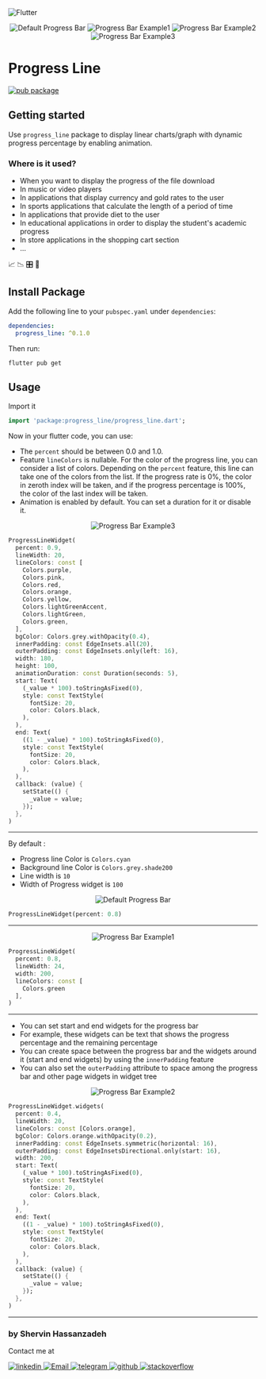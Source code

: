 
<img alt="Flutter" src="https://img.shields.io/badge/Flutter-075898?style=flat-squar&logo=flutter&logoColor=white"/>

<p align="center">
  <img alt="Default Progress Bar" src="https://github.com/shervin-h/progress_bar/blob/main/assets/progress_bar_default.gif?raw=true">
  <img alt="Progress Bar Example1" src="https://github.com/shervin-h/progress_bar/blob/main/assets/progress_bar_example1.gif?raw=true">
  <img alt="Progress Bar Example2" src="https://github.com/shervin-h/progress_bar/blob/main/assets/progress_bar_example2.gif?raw=true">
  <img alt="Progress Bar Example3" src="https://github.com/shervin-h/progress_bar/blob/main/assets/progress_bar_example3.gif?raw=true">
</p>

# Progress Line

[![pub package](https://img.shields.io/pub/v/progress_line.svg)](https://pub.dev/packages/progress_line)

## Getting started

Use `progress_line` package to display linear charts/graph with dynamic progress percentage by enabling animation.

### Where is it used?

- When you want to display the progress of the file download
- In music or video players
- In applications that display currency and gold rates to the user
- In sports applications that calculate the length of a period of time
- In applications that provide diet to the user
- In educational applications in order to display the student's academic progress
- In store applications in the shopping cart section
- ...

📈 📉 🎛 📱

## Install Package

Add the following line to your `pubspec.yaml` under `dependencies`:

```yaml
dependencies:
  progress_line: ^0.1.0
```

Then run:

```
flutter pub get
```

## Usage

Import it

```dart
import 'package:progress_line/progress_line.dart';
```

Now in your flutter code, you can use:

- The `percent` should be between 0.0 and 1.0.
- Feature `lineColors` is nullable. For the color of the progress line,
  you can consider a list of colors. Depending on the `percent` feature, this line can take one of the colors from the list.
  If the progress rate is 0%, the color in zeroth index will be taken,
  and if the progress percentage is 100%, the color of the last index will be taken.
- Animation is enabled by default. You can set a duration for it or disable it.

<p align="center">
    <img alt="Progress Bar Example3" src="https://github.com/shervin-h/progress_bar/blob/main/assets/progress_bar_example3.gif?raw=true">
</p>

```dart
ProgressLineWidget(
  percent: 0.9,
  lineWidth: 20,
  lineColors: const [
    Colors.purple,
    Colors.pink,
    Colors.red,
    Colors.orange,
    Colors.yellow,
    Colors.lightGreenAccent,
    Colors.lightGreen,
    Colors.green,
  ],
  bgColor: Colors.grey.withOpacity(0.4),
  innerPadding: const EdgeInsets.all(20),
  outerPadding: const EdgeInsets.only(left: 16),
  width: 180,
  height: 100,
  animationDuration: const Duration(seconds: 5),
  start: Text(
    (_value * 100).toStringAsFixed(0),
    style: const TextStyle(
      fontSize: 20,
      color: Colors.black,
    ),
  ),
  end: Text(
    ((1 - _value) * 100).toStringAsFixed(0),
    style: const TextStyle(
      fontSize: 20,
      color: Colors.black,
    ),
  ),
  callback: (value) {
    setState(() {
      _value = value;
    });
  },
)
```

---

By default :
- Progress line Color is `Colors.cyan`
- Background line Color is `Colors.grey.shade200`
- Line width is `10`
- Width of Progress widget is `100`


<p align="center">
    <img alt="Default Progress Bar" src="https://github.com/shervin-h/progress_bar/blob/main/assets/progress_bar_default.gif?raw=true">
</p>

```dart
ProgressLineWidget(percent: 0.8)
```

---

<p align="center">
    <img alt="Progress Bar Example1" src="https://github.com/shervin-h/progress_bar/blob/main/assets/progress_bar_example1.gif?raw=true">
</p>

```dart
ProgressLineWidget(
  percent: 0.8,
  lineWidth: 24,
  width: 200,
  lineColors: const [
    Colors.green
  ],
)
```

---

- You can set start and end widgets for the progress bar
- For example, these widgets can be text that shows the progress percentage and the remaining percentage
- You can create space between the progress bar and the widgets around it (start and end widgets) by using the `innerPadding` feature
- You can also set the `outerPadding` attribute to space among the progress bar and other page widgets in widget tree

<p align="center">
    <img alt="Progress Bar Example2" src="https://github.com/shervin-h/progress_bar/blob/main/assets/progress_bar_example2.gif?raw=true">
</p>

```dart
ProgressLineWidget.widgets(
  percent: 0.4,
  lineWidth: 20,
  lineColors: const [Colors.orange],
  bgColor: Colors.orange.withOpacity(0.2),
  innerPadding: const EdgeInsets.symmetric(horizontal: 16),
  outerPadding: const EdgeInsetsDirectional.only(start: 16),
  width: 200,
  start: Text(
    (_value * 100).toStringAsFixed(0),
    style: const TextStyle(
      fontSize: 20,
      color: Colors.black,
    ),
  ),
  end: Text(
    ((1 - _value) * 100).toStringAsFixed(0),
    style: const TextStyle(
      fontSize: 20,
      color: Colors.black,
    ),
  ),
  callback: (value) {
    setState(() {
      _value = value;
    });
  },
)
```

---

### by Shervin Hassanzadeh

Contact me at
<br>

  <a href="https://www.linkedin.com/in/shervin-hassanzadeh/">
    <img alt="linkedin" src="https://img.shields.io/badge/linkedin-0077B5.svg?style=flat-squar&logo=linkedin&logoColor=white"/>
  </a>
  <a href="mailto:shervin.hz07@gmail.com">
    <img alt="Email" src="https://img.shields.io/badge/Email-D14836?style=flat-squar&logo=gmail&logoColor=white"/>
  </a>
  <a href="https://t.me/shervin_hz07">
    <img alt="telegram" src="https://img.shields.io/badge/Telegram-2B9FD1?style=flat-squar&logo=telegram&logoColor=white" />
  </a>
  <a href="https://github.com/shervin-h">
    <img alt="github" src="https://img.shields.io/badge/github-121011.svg?style=flat-squar&logo=github&logoColor=white"/>
  </a>
  <a href="https://stackoverflow.com/users/13066224/shervin">
    <img alt="stackoverflow" src="https://img.shields.io/badge/Stackoverflow-ef8236?style=flat-squar&logo=stackoverflow&logoColor=white" />
  </a>

<br>
